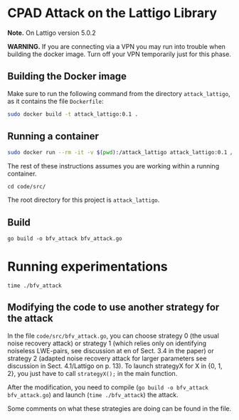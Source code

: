 # CPAD Attack on the Lattigo Library

__Note.__ On Lattigo version 5.0.2

__WARNING.__  If you are connecting via a VPN you may run into trouble when building the docker image.  Turn off your VPN temporarily just for this phase.  

## Building the Docker image  
Make sure to run the following command from the directory ``attack_lattigo``, as it contains the file ``Dockerfile``:  
``` bash
sudo docker build -t attack_lattigo:0.1 .
```

## Running a container  
``` bash
sudo docker run --rm -it -v $(pwd):/attack_lattigo attack_lattigo:0.1 /bin/bash
```

The rest of these instructions assumes you are working within a running container.

```
cd code/src/
```

The root directory for this project is ``attack_lattigo``.

## Build

```
go build -o bfv_attack bfv_attack.go
```

# Running experimentations  

```
time ./bfv_attack
```

## Modifying the code to use another strategy for the attack

<!-- In the file src/main.cpp, you can choose strategy 0 (the usual noise recovery attack) or strategy 1 (which relies only on identifying noiseless LWE-pairs, see discussion at en of Sect. 3.4 in the paper). To launch strategyX for X in {0, 1}, you just have to call strategyX(); in the main function.-->

<!-- In the file `code/src/bfv_attack.go`, you can choose strategy 0, strategy 1 or strategy 2. To launch strategyX for X in {0, 1, 2}, you just have to call `strategyX();` in the main function.-->


In the file `code/src/bfv_attack.go`, you can choose strategy 0 (the usual noise recovery attack) or strategy 1 (which relies only on identifying noiseless LWE-pairs, see discussion at en of Sect. 3.4 in the paper) or strategy 2 (adapted noise recovery attack for larger parameters see discussion in Sect. 4.1/Lattigo on p. 13). To launch strategyX for X in {0, 1, 2}, you just have to call `strategyX();` in the main function.

After the modification, you need to compile (`go build -o bfv_attack bfv_attack.go`) and launch (`time ./bfv_attack`) the attack.

Some comments on what these strategies are doing can be found in the file.

